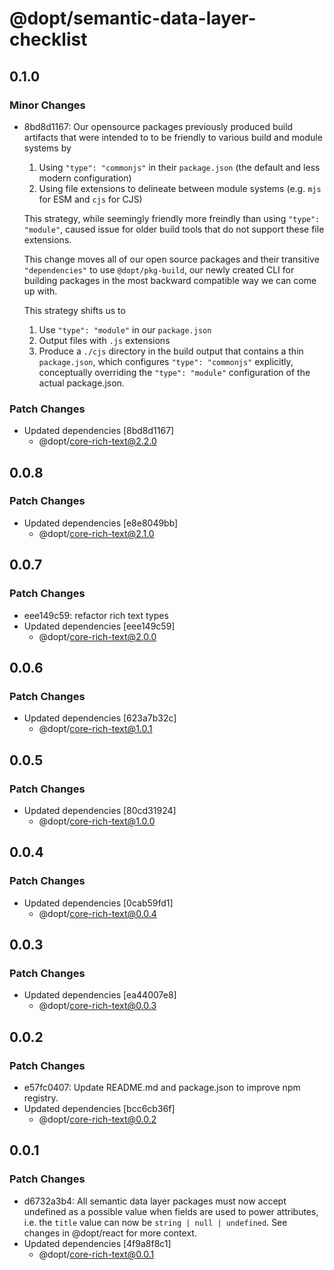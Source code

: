 # @dopt/semantic-data-layer-checklist

## 0.1.0

### Minor Changes

- 8bd8d1167: Our opensource packages previously produced build artifacts that were intended to to be friendly to various build and module systems by

  1. Using `"type": "commonjs"` in their `package.json` (the default and less modern configuration)
  1. Using file extensions to delineate between module systems (e.g. `mjs` for ESM and `cjs` for CJS)

  This strategy, while seemingly friendly more freindly than using `"type": "module"`, caused issue for older build tools that do not support these file extensions.

  This change moves all of our open source packages and their transitive `"dependencies"` to use `@dopt/pkg-build`, our newly created CLI for building packages in the most backward compatible way we can come up with.

  This strategy shifts us to

  1. Use `"type": "module"` in our `package.json`
  1. Output files with `.js` extensions
  1. Produce a `./cjs` directory in the build output that contains a thin `package.json`, which configures `"type": "commonjs"` explicitly, conceptually overriding the `"type": "module"` configuration of the actual package.json.

### Patch Changes

- Updated dependencies [8bd8d1167]
  - @dopt/core-rich-text@2.2.0

## 0.0.8

### Patch Changes

- Updated dependencies [e8e8049bb]
  - @dopt/core-rich-text@2.1.0

## 0.0.7

### Patch Changes

- eee149c59: refactor rich text types
- Updated dependencies [eee149c59]
  - @dopt/core-rich-text@2.0.0

## 0.0.6

### Patch Changes

- Updated dependencies [623a7b32c]
  - @dopt/core-rich-text@1.0.1

## 0.0.5

### Patch Changes

- Updated dependencies [80cd31924]
  - @dopt/core-rich-text@1.0.0

## 0.0.4

### Patch Changes

- Updated dependencies [0cab59fd1]
  - @dopt/core-rich-text@0.0.4

## 0.0.3

### Patch Changes

- Updated dependencies [ea44007e8]
  - @dopt/core-rich-text@0.0.3

## 0.0.2

### Patch Changes

- e57fc0407: Update README.md and package.json to improve npm registry.
- Updated dependencies [bcc6cb36f]
  - @dopt/core-rich-text@0.0.2

## 0.0.1

### Patch Changes

- d6732a3b4: All semantic data layer packages must now accept undefined as a possible value when fields are used to power attributes, i.e. the `title` value can now be `string | null | undefined`. See changes in @dopt/react for more context.
- Updated dependencies [4f9a8f8c1]
  - @dopt/core-rich-text@0.0.1
